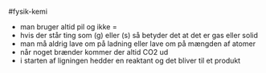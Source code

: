#fysik-kemi 

- man bruger altid pil og ikke =
- hvis der står ting som (g) eller (s) så betyder det at det er gas eller solid
- man må aldrig lave om på ladning eller lave om på mængden af atomer
- når noget brænder kommer der altid CO2 ud
- i starten af ligningen hedder en reaktant og det bliver til et produkt